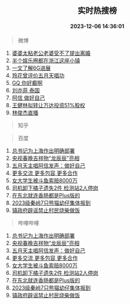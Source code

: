 <div align="center"><h2>实时热搜榜</h2><h4>2023-12-06 14:36:01</h4></div>

> 微博  

1. [婆婆太粘老公老婆受不了提出离婚](https://s.weibo.com/weibo?q=%23%E5%A9%86%E5%A9%86%E5%A4%AA%E7%B2%98%E8%80%81%E5%85%AC%E8%80%81%E5%A9%86%E5%8F%97%E4%B8%8D%E4%BA%86%E6%8F%90%E5%87%BA%E7%A6%BB%E5%A9%9A%23&t=31&band_rank=1&Refer=top)<br />
2. [半个娱乐圈都在浙江这座小镇](https://s.weibo.com/weibo?q=%23%E5%8D%8A%E4%B8%AA%E5%A8%B1%E4%B9%90%E5%9C%88%E9%83%BD%E5%9C%A8%E6%B5%99%E6%B1%9F%E8%BF%99%E5%BA%A7%E5%B0%8F%E9%95%87%23&t=31&band_rank=2&Refer=top)<br />
3. [一文了解6G进展](https://s.weibo.com/weibo?q=%23%E4%B8%80%E6%96%87%E4%BA%86%E8%A7%A36G%E8%BF%9B%E5%B1%95%23&t=31&band_rank=3&Refer=top)<br />
4. [玲花曾评价五月天唱功](https://s.weibo.com/weibo?q=%23%E7%8E%B2%E8%8A%B1%E6%9B%BE%E8%AF%84%E4%BB%B7%E4%BA%94%E6%9C%88%E5%A4%A9%E5%94%B1%E5%8A%9F%23&t=31&band_rank=4&Refer=top)<br />
5. [GQ 你好癫啊](https://s.weibo.com/weibo?q=GQ%20%E4%BD%A0%E5%A5%BD%E7%99%AB%E5%95%8A&t=31&band_rank=5&Refer=top)<br />
6. [刘亦菲 泰国](https://s.weibo.com/weibo?q=%E5%88%98%E4%BA%A6%E8%8F%B2%20%E6%B3%B0%E5%9B%BD&t=31&band_rank=6&Refer=top)<br />
7. [阿信 做好自己](https://s.weibo.com/weibo?q=%E9%98%BF%E4%BF%A1%20%E5%81%9A%E5%A5%BD%E8%87%AA%E5%B7%B1&t=31&band_rank=7&Refer=top)<br />
8. [王健林拟转让万达投资51%股权](https://s.weibo.com/weibo?q=%23%E7%8E%8B%E5%81%A5%E6%9E%97%E6%8B%9F%E8%BD%AC%E8%AE%A9%E4%B8%87%E8%BE%BE%E6%8A%95%E8%B5%8451%25%E8%82%A1%E6%9D%83%23&t=31&band_rank=8&Refer=top)<br />
9. [林俊杰直播](https://s.weibo.com/weibo?q=%E6%9E%97%E4%BF%8A%E6%9D%B0%E7%9B%B4%E6%92%AD&t=31&band_rank=9&Refer=top)<br />

> 知乎  


> 百度  

1. [总书记为上海作出明确部署](https://www.baidu.com/s?wd=%E6%80%BB%E4%B9%A6%E8%AE%B0%E4%B8%BA%E4%B8%8A%E6%B5%B7%E4%BD%9C%E5%87%BA%E6%98%8E%E7%A1%AE%E9%83%A8%E7%BD%B2&sa=fyb_news&rsv_dl=fyb_news)<br />
2. [央视春晚吉祥物“龙辰辰”亮相](https://www.baidu.com/s?wd=%E5%A4%AE%E8%A7%86%E6%98%A5%E6%99%9A%E5%90%89%E7%A5%A5%E7%89%A9%E2%80%9C%E9%BE%99%E8%BE%B0%E8%BE%B0%E2%80%9D%E4%BA%AE%E7%9B%B8&sa=fyb_news&rsv_dl=fyb_news)<br />
3. [五月天主唱阿信发声：做好自己](https://www.baidu.com/s?wd=%E4%BA%94%E6%9C%88%E5%A4%A9%E4%B8%BB%E5%94%B1%E9%98%BF%E4%BF%A1%E5%8F%91%E5%A3%B0%EF%BC%9A%E5%81%9A%E5%A5%BD%E8%87%AA%E5%B7%B1&sa=fyb_news&rsv_dl=fyb_news)<br />
4. [更多交流 更多包容 更多合作](https://www.baidu.com/s?wd=%E6%9B%B4%E5%A4%9A%E4%BA%A4%E6%B5%81+%E6%9B%B4%E5%A4%9A%E5%8C%85%E5%AE%B9+%E6%9B%B4%E5%A4%9A%E5%90%88%E4%BD%9C&sa=fyb_news&rsv_dl=fyb_news)<br />
5. [女大学生被斗鱼索赔8000万](https://www.baidu.com/s?wd=%E5%A5%B3%E5%A4%A7%E5%AD%A6%E7%94%9F%E8%A2%AB%E6%96%97%E9%B1%BC%E7%B4%A2%E8%B5%948000%E4%B8%87&sa=fyb_news&rsv_dl=fyb_news)<br />
6. [司机卸下橘子遗失2件 检测站2人停岗](https://www.baidu.com/s?wd=%E5%8F%B8%E6%9C%BA%E5%8D%B8%E4%B8%8B%E6%A9%98%E5%AD%90%E9%81%97%E5%A4%B12%E4%BB%B6+%E6%A3%80%E6%B5%8B%E7%AB%992%E4%BA%BA%E5%81%9C%E5%B2%97&sa=fyb_news&rsv_dl=fyb_news)<br />
7. [在东北就连香肠都是Plus版的](https://www.baidu.com/s?wd=%E5%9C%A8%E4%B8%9C%E5%8C%97%E5%B0%B1%E8%BF%9E%E9%A6%99%E8%82%A0%E9%83%BD%E6%98%AFPlus%E7%89%88%E7%9A%84&sa=fyb_news&rsv_dl=fyb_news)<br />
8. [2023级秦岭7只熊猫幼仔集体报到](https://www.baidu.com/s?wd=2023%E7%BA%A7%E7%A7%A6%E5%B2%AD7%E5%8F%AA%E7%86%8A%E7%8C%AB%E5%B9%BC%E4%BB%94%E9%9B%86%E4%BD%93%E6%8A%A5%E5%88%B0&sa=fyb_news&rsv_dl=fyb_news)<br />
9. [镇政府辟谣禁止村民烧柴做饭](https://www.baidu.com/s?wd=%E9%95%87%E6%94%BF%E5%BA%9C%E8%BE%9F%E8%B0%A3%E7%A6%81%E6%AD%A2%E6%9D%91%E6%B0%91%E7%83%A7%E6%9F%B4%E5%81%9A%E9%A5%AD&sa=fyb_news&rsv_dl=fyb_news)<br />

> 哔哩哔哩  

1. [总书记为上海作出明确部署](https://www.baidu.com/s?wd=%E6%80%BB%E4%B9%A6%E8%AE%B0%E4%B8%BA%E4%B8%8A%E6%B5%B7%E4%BD%9C%E5%87%BA%E6%98%8E%E7%A1%AE%E9%83%A8%E7%BD%B2&sa=fyb_news&rsv_dl=fyb_news)<br />
2. [央视春晚吉祥物“龙辰辰”亮相](https://www.baidu.com/s?wd=%E5%A4%AE%E8%A7%86%E6%98%A5%E6%99%9A%E5%90%89%E7%A5%A5%E7%89%A9%E2%80%9C%E9%BE%99%E8%BE%B0%E8%BE%B0%E2%80%9D%E4%BA%AE%E7%9B%B8&sa=fyb_news&rsv_dl=fyb_news)<br />
3. [五月天主唱阿信发声：做好自己](https://www.baidu.com/s?wd=%E4%BA%94%E6%9C%88%E5%A4%A9%E4%B8%BB%E5%94%B1%E9%98%BF%E4%BF%A1%E5%8F%91%E5%A3%B0%EF%BC%9A%E5%81%9A%E5%A5%BD%E8%87%AA%E5%B7%B1&sa=fyb_news&rsv_dl=fyb_news)<br />
4. [更多交流 更多包容 更多合作](https://www.baidu.com/s?wd=%E6%9B%B4%E5%A4%9A%E4%BA%A4%E6%B5%81+%E6%9B%B4%E5%A4%9A%E5%8C%85%E5%AE%B9+%E6%9B%B4%E5%A4%9A%E5%90%88%E4%BD%9C&sa=fyb_news&rsv_dl=fyb_news)<br />
5. [女大学生被斗鱼索赔8000万](https://www.baidu.com/s?wd=%E5%A5%B3%E5%A4%A7%E5%AD%A6%E7%94%9F%E8%A2%AB%E6%96%97%E9%B1%BC%E7%B4%A2%E8%B5%948000%E4%B8%87&sa=fyb_news&rsv_dl=fyb_news)<br />
6. [司机卸下橘子遗失2件 检测站2人停岗](https://www.baidu.com/s?wd=%E5%8F%B8%E6%9C%BA%E5%8D%B8%E4%B8%8B%E6%A9%98%E5%AD%90%E9%81%97%E5%A4%B12%E4%BB%B6+%E6%A3%80%E6%B5%8B%E7%AB%992%E4%BA%BA%E5%81%9C%E5%B2%97&sa=fyb_news&rsv_dl=fyb_news)<br />
7. [在东北就连香肠都是Plus版的](https://www.baidu.com/s?wd=%E5%9C%A8%E4%B8%9C%E5%8C%97%E5%B0%B1%E8%BF%9E%E9%A6%99%E8%82%A0%E9%83%BD%E6%98%AFPlus%E7%89%88%E7%9A%84&sa=fyb_news&rsv_dl=fyb_news)<br />
8. [2023级秦岭7只熊猫幼仔集体报到](https://www.baidu.com/s?wd=2023%E7%BA%A7%E7%A7%A6%E5%B2%AD7%E5%8F%AA%E7%86%8A%E7%8C%AB%E5%B9%BC%E4%BB%94%E9%9B%86%E4%BD%93%E6%8A%A5%E5%88%B0&sa=fyb_news&rsv_dl=fyb_news)<br />
9. [镇政府辟谣禁止村民烧柴做饭](https://www.baidu.com/s?wd=%E9%95%87%E6%94%BF%E5%BA%9C%E8%BE%9F%E8%B0%A3%E7%A6%81%E6%AD%A2%E6%9D%91%E6%B0%91%E7%83%A7%E6%9F%B4%E5%81%9A%E9%A5%AD&sa=fyb_news&rsv_dl=fyb_news)<br />
